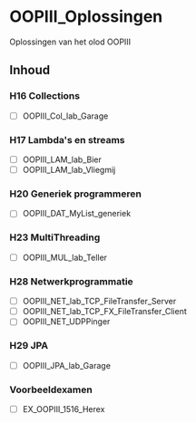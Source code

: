 # OOPIII_Oplossingen

Oplossingen van het olod OOPIII

## Inhoud

### H16 Collections

- [ ] OOPIII_Col_lab_Garage

### H17 Lambda's en streams

- [ ]  OOPIII_LAM_lab_Bier
- [ ] OOPIII_LAM_lab_Vliegmij

### H20 Generiek programmeren

- [ ] OOPIII_DAT_MyList_generiek

### H23 MultiThreading

- [ ] OOPIII_MUL_lab_Teller

### H28 Netwerkprogrammatie

- [ ] OOPIII_NET_lab_TCP_FileTransfer_Server
- [ ] OOPIII_NET_lab_TCP_FX_FileTransfer_Client
- [ ] OOPIII_NET_UDPPinger

### H29 JPA

- [ ] OOPIII_JPA_lab_Garage

### Voorbeeldexamen

- [ ] EX_OOPIII_1516_Herex
